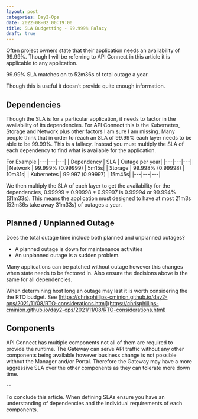 ```yaml
---
layout: post
categories: Day2-Ops
date: 2022-08-02 00:19:00
title: SLA Budgetting - 99.999% Falacy
draft: true
---
```


Often project owners state that their application needs an availability of 99.99%.  Though I will be referring to API Connect in this article it is applicable to any application.

99.99% SLA matches on to 52m36s of total outage a year.  

Though this is useful it doesn’t provide quite enough information.

<!--more-->
## Dependencies

Though the SLA is for a particular application, it needs to factor in the availability of its dependencies. For API Connect this is the Kubernetes, Storage and Network plus other factors I am sure I am missing.  Many people think that in order to reach an SLA of 99.99% each layer needs to be able to be 99.99%. This is a fallacy. Instead you must multiply the SLA of each dependency to find what is available for the application.

For Example
|---|---|---|
| Dependency | SLA | Outage per year|
|---|---|---|
| Network | 99.999% (0.99999) | 5m15s|
| Storage | 99.998% (0.99998) | 10m31s|
| Kubernetes | 99.997 (0.99997) |  15m45s|
|---|---|---|

We then multiply the SLA of each layer to get the availability for the dependencies, 0.99999 * 0.99998  * 0.99997 is 0.99994 or 99.994%(31m33s). This means the application must designed to have at most 21m3s (52m36s take away 31m33s) of outages a year.

## Planned  / Unplanned Outage

Does the total outage time include both planned and unplanned outages?
- A planned outage is down for maintenance activities
- An unplanned outage is a sudden problem.

Many applications can be patched without outage however this changes when state needs to be factored in. Also ensure the decisions above is the same for all dependencies.

When determining host long an outage may last it is worth considering the the RTO budget. See [https://chrisphillips-cminion.github.io/day2-ops/2021/11/08/RTO-considerations.html](https://chrisphillips-cminion.github.io/day2-ops/2021/11/08/RTO-considerations.html)

## Components

API Connect has multiple components not all of them are required to provide the runtime. The Gateway can serve API traffic without any other components being available however business change is not possible without the Manager and/or Portal. Therefore the Gateway may have a more aggressive SLA over the other components as they can tolerate more down time.

--

To conclude this article. When defining SLAs ensure you have an understanding of dependencies and the individual requirements of each components.
